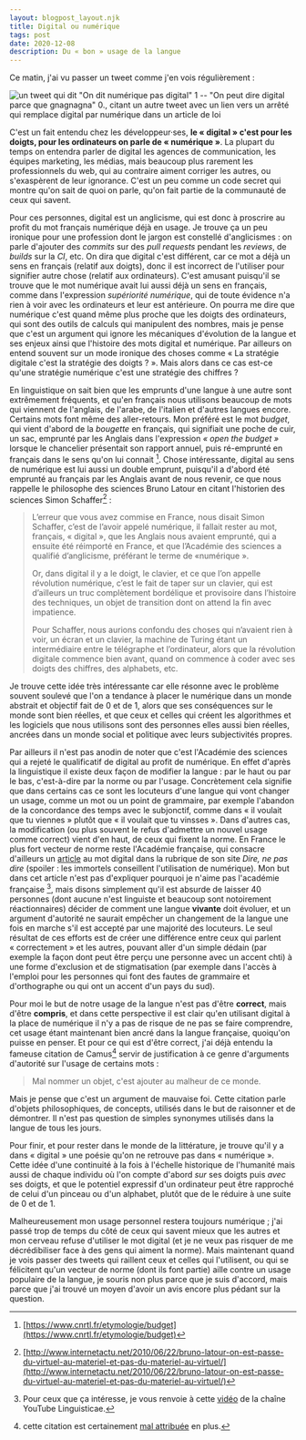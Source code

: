 ```yaml
---
layout: blogpost_layout.njk
title: Digital ou numérique
tags: post
date: 2020-12-08
description: Du « bon » usage de la langue
---
```


Ce matin, j'ai vu passer un tweet comme j'en vois régulièrement :

<div class="img-not-gray">

![un tweet qui dit "On dit numérique pas digital" 1 -- "On peut dire digital
parce que gnagnagna" 0., citant un autre tweet avec un lien vers un arrêté qui
remplace digital par numérique dans un article de
loi](/public/images/tweet_digital.png)

</div>

C'est un fait entendu chez les développeur·ses, **le «&nbsp;digital&nbsp;» c'est
pour les doigts, pour les ordinateurs on parle de «&nbsp;numérique&nbsp;»**. La
plupart du temps on entendra parler de digital les agences de communication, les
équipes marketing, les médias, mais beaucoup plus rarement les professionnels du
web, qui au contraire aiment corriger les autres, ou s'exaspèrent de leur
ignorance. C'est un peu comme un code secret qui montre qu'on sait de quoi on
parle, qu'on fait partie de la communauté de ceux qui savent.

Pour ces personnes, digital est un anglicisme, qui est donc à proscrire au
profit du mot français numérique déjà en usage. Je trouve ça un peu ironique
pour une profession dont le jargon est constellé d'anglicismes : on parle
d'ajouter des _commits_ sur des _pull requests_ pendant les _reviews_, de
_builds_ sur la _CI_, etc. On dira que digital c'est différent, car ce mot a
déjà un sens en français (relatif aux doigts), donc il est incorrect de
l'utiliser pour signifier autre chose (relatif aux ordinateurs). C'est amusant
puisqu'il se trouve que le mot numérique avait lui aussi déjà un sens en
français, comme dans l'expression _supériorité numérique_, qui de toute évidence
n'a rien à voir avec les ordinateurs et leur est antérieure. On pourra me dire
que numérique c'est quand même plus proche que les doigts des ordinateurs, qui
sont des outils de calculs qui manipulent des nombres, mais je pense que c'est
un argument qui ignore les mécaniques d'évolution de la langue et ses enjeux
ainsi que l'histoire des mots digital et numérique. Par ailleurs on entend
souvent sur un mode ironique des choses comme «&nbsp;La stratégie digitale c'est
la stratégie des doigts&nbsp;?&nbsp;». Mais alors dans ce cas est-ce qu'une
stratégie numérique c'est une stratégie des chiffres ?

En linguistique on sait bien que les emprunts d'une langue à une autre sont
extrêmement fréquents, et qu'en français nous utilisons beaucoup de mots qui
viennent de l'anglais, de l'arabe, de l'italien et d'autres langues encore.
Certains mots font même des aller-retours. Mon préféré est le mot _budget_, qui
vient d'abord de la _bougette_ en français, qui signifiait une poche de cuir, un
sac, emprunté par les Anglais dans l'expression _«&nbsp;open the budget&nbsp;»_
lorsque le chancelier présentait son rapport annuel, puis ré-emprunté en
français dans le sens qu'on lui connait [^1]. Chose intéressante, digital au
sens de numérique est lui aussi un double emprunt, puisqu'il a d'abord été
emprunté au français par les Anglais avant de nous revenir, ce que nous rappelle
le philosophe des sciences Bruno Latour en citant l'historien des sciences Simon
Schaffer[^2] :

<!-- prettier-ignore -->
[^1]:[https://www.cnrtl.fr/etymologie/budget](https://www.cnrtl.fr/etymologie/budget)

<!-- prettier-ignore -->
[^2]:[http://www.internetactu.net/2010/06/22/bruno-latour-on-est-passe-du-virtuel-au-materiel-et-pas-du-materiel-au-virtuel/](http://www.internetactu.net/2010/06/22/bruno-latour-on-est-passe-du-virtuel-au-materiel-et-pas-du-materiel-au-virtuel/)

> L’erreur que vous avez commise en France, nous disait Simon Schaffer, c’est de
> l’avoir appelé numérique, il fallait rester au mot, français,
> «&nbsp;digital&nbsp;», que les Anglais nous avaient emprunté, qui a ensuite
> été réimporté en France, et que l’Académie des sciences a qualifié
> d’anglicisme, préférant le terme de «numérique&nbsp;».
>
> Or, dans digital il y a le doigt, le clavier, et ce que l’on appelle
> révolution numérique, c’est le fait de taper sur un clavier, qui est
> d’ailleurs un truc complètement bordélique et provisoire dans l’histoire des
> techniques, un objet de transition dont on attend la fin avec impatience.
>
> Pour Schaffer, nous aurions confondu des choses qui n’avaient rien à voir, un
> écran et un clavier, la machine de Turing étant un intermédiaire entre le
> télégraphe et l’ordinateur, alors que la révolution digitale commence bien
> avant, quand on commence à coder avec ses doigts des chiffres, des alphabets,
> etc.

Je trouve cette idée très intéressante car elle résonne avec le problème souvent
soulevé que l'on a tendance à placer le numérique dans un monde abstrait et
objectif fait de 0 et de 1, alors que ses conséquences sur le monde sont bien
réelles, et que ceux et celles qui créent les algorithmes et les logiciels que
nous utilisons sont des personnes elles aussi bien réelles, ancrées dans un
monde social et politique avec leurs subjectivités propres.

Par ailleurs il n'est pas anodin de noter que c'est l'Académie des sciences qui
a rejeté le qualificatif de digital au profit de numérique. En effet d'après la
linguistique il existe deux façon de modifier la langue : par le haut ou par le
bas, c'est-à-dire par la norme ou par l'usage. Concrètement cela signifie que
dans certains cas ce sont les locuteurs d'une langue qui vont changer un usage,
comme un mot ou un point de grammaire, par exemple l'abandon de la concordance
des temps avec le subjonctif, comme dans «&nbsp;il voulait que tu viennes&nbsp;»
plutôt que «&nbsp;il voulait que tu vinsses&nbsp;». Dans d'autres cas, la
modification (ou plus souvent le refus d'admettre un nouvel usage comme correct)
vient d'en haut, de ceux qui fixent la norme. En France le plus fort vecteur de
norme reste l'Académie française, qui consacre d'ailleurs un
[article](http://www.academie-francaise.fr/digital) au mot digital dans la
rubrique de son site _Dire, ne pas dire_ (spoiler : les immortels conseillent
l'utilisation de numérique). Mon but dans cet article n'est pas d'expliquer
pourquoi je n'aime pas l'académie française [^3], mais disons simplement qu'il
est absurde de laisser 40 personnes (dont aucune n'est linguiste et beaucoup
sont notoirement réactionnaires) décider de comment une langue **vivante** doit
évoluer, et un argument d'autorité ne saurait empêcher un changement de la
langue une fois en marche s'il est accepté par une majorité des locuteurs. Le
seul résultat de ces efforts est de créer une différence entre ceux qui parlent
«&nbsp;correctement&nbsp;» et les autres, pouvant aller d'un simple dédain (par
exemple la façon dont peut être perçu une personne avec un accent chti) à une
forme d'exclusion et de stigmatisation (par exemple dans l'accès à l'emploi pour
les personnes qui font des fautes de grammaire et d'orthographe ou qui ont un
accent d'un pays du sud).

Pour moi le but de notre usage de la langue n'est pas d'être **correct**, mais
d'être **compris**, et dans cette perspective il est clair qu'en utilisant
digital à la place de numérique il n'y a pas de risque de ne pas se faire
comprendre, cet usage étant maintenant bien ancré dans la langue française,
quoiqu'on puisse en penser. Et pour ce qui est d'être correct, j'ai déjà entendu
la fameuse citation de Camus[^4] servir de justification à ce genre d'arguments
d'autorité sur l'usage de certains mots :

> Mal nommer un objet, c'est ajouter au malheur de ce monde.

<!-- prettier-ignore -->
[^3]: Pour ceux que ça intéresse, je vous renvoie à cette [vidéo](https://www.youtube.com/watch?v=hfUsGmcr1PI) de la chaîne YouTube Linguisticae.

<!-- prettier-ignore -->
[^4]: cette citation est certainement [mal attribuée](http://www.phrasitude.fr/2020/11/mal-nommer-un-objet-cest-ajouter-au.html) en plus.

Mais je pense que c'est un argument de mauvaise foi. Cette citation parle
d'objets philosophiques, de concepts, utilisés dans le but de raisonner et de
démontrer. Il n'est pas question de simples synonymes utilisés dans la langue de
tous les jours.

Pour finir, et pour rester dans le monde de la littérature, je trouve qu'il y a
dans «&nbsp;digital&nbsp;» une poésie qu'on ne retrouve pas dans
«&nbsp;numérique&nbsp;». Cette idée d'une continuité à la fois à l'échelle
historique de l'humanité mais aussi de chaque individu où l'on compte d'abord
_sur_ ses doigts puis _avec_ ses doigts, et que le potentiel expressif d'un
ordinateur peut être rapproché de celui d'un pinceau ou d'un alphabet, plutôt
que de le réduire à une suite de 0 et de 1.

Malheureusement mon usage personnel restera toujours numérique ; j'ai passé trop
de temps du côté de ceux qui savent mieux que les autres et mon cerveau refuse
d'utiliser le mot digital (et je ne veux pas risquer de me décrédibiliser face à
des gens qui aiment la norme). Mais maintenant quand je vois passer des tweets
qui raillent ceux et celles qui l'utilisent, ou qui se félicitent qu'un vecteur
de norme (dont ils font partie) aille contre un usage populaire de la langue, je
souris non plus parce que je suis d'accord, mais parce que j'ai trouvé un moyen
d'avoir un avis encore plus pédant sur la question.
